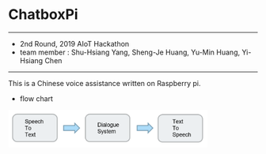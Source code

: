 # ChatboxPi
---
- 2nd Round, 2019 AIoT Hackathon
- team member : Shu-Hsiang Yang, Sheng-Je Huang, Yu-Min Huang, Yi-Hsiang Chen
---
This is a Chinese voice assistance written on Raspberry pi.

+ flow chart  
<img src="figures/architecture.png" width="80%" height="30%" />
